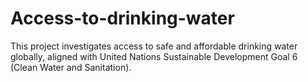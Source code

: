 # Access-to-drinking-water
This project investigates access to safe and affordable drinking water globally, aligned with United Nations Sustainable Development Goal 6 (Clean Water and Sanitation).
